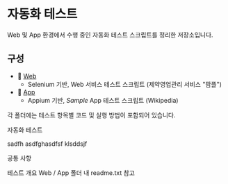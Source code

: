 # 자동화 테스트
Web 및 App 환경에서 수행 중인 자동화 테스트 스크립트를 정리한 저장소입니다.

## 구성
- 📂 [Web](./Web/readme.md)  
  - Selenium 기반, Web 서비스 테스트 스크립트 (제약영업관리 서비스 "팜플")  
- 📂 [App](./App/readme.md)  
  - Appium 기반, *Sample* App 테스트 스크립트 (Wikipedia)

각 폴더에는 테스트 항목별 코드 및 실행 방법이 포함되어 있습니다.




자동화 테스트 



sadfh asdfghasdfsf klsddsjf

공통 사항 


테스트 개요 
Web / App 폴더 내 readme.txt 참고 
